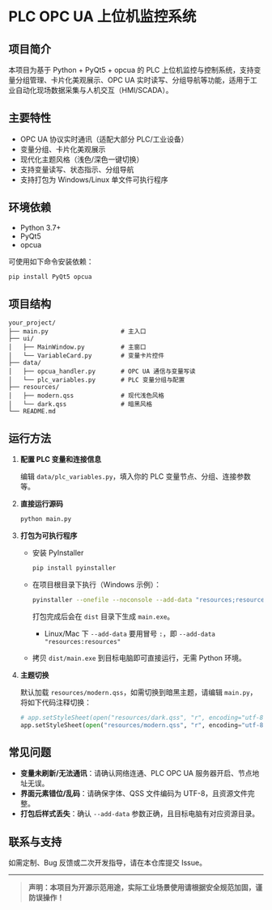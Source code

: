 # PLC OPC UA 上位机监控系统

## 项目简介

本项目为基于 Python + PyQt5 + opcua 的 PLC 上位机监控与控制系统，支持变量分组管理、卡片化美观展示、OPC UA 实时读写、分组导航等功能，适用于工业自动化现场数据采集与人机交互（HMI/SCADA）。

## 主要特性

- OPC UA 协议实时通讯（适配大部分 PLC/工业设备）
- 变量分组、卡片化美观展示
- 现代化主题风格（浅色/深色一键切换）
- 支持变量读写、状态指示、分组导航
- 支持打包为 Windows/Linux 单文件可执行程序

## 环境依赖

- Python 3.7+
- PyQt5
- opcua

可使用如下命令安装依赖：

```bash
pip install PyQt5 opcua
```

## 项目结构

```
your_project/
├── main.py                    # 主入口
├── ui/
│   ├── MainWindow.py          # 主窗口
│   └── VariableCard.py        # 变量卡片控件
├── data/
│   ├── opcua_handler.py       # OPC UA 通信与变量写读
│   └── plc_variables.py       # PLC 变量分组与配置
├── resources/
│   ├── modern.qss             # 现代浅色风格
│   └── dark.qss               # 暗黑风格
└── README.md
```

## 运行方法

1. **配置 PLC 变量和连接信息**

   编辑 `data/plc_variables.py`，填入你的 PLC 变量节点、分组、连接参数等。

2. **直接运行源码**

   ```bash
   python main.py
   ```

3. **打包为可执行程序**

   - 安装 PyInstaller

     ```bash
     pip install pyinstaller
     ```

   - 在项目根目录下执行（Windows 示例）：

     ```bash
     pyinstaller --onefile --noconsole --add-data "resources;resources" main.py
     ```

     打包完成后会在 `dist` 目录下生成 `main.exe`。

     - Linux/Mac 下 `--add-data` 要用冒号 `:`，即 `--add-data "resources:resources"`

   - 拷贝 `dist/main.exe` 到目标电脑即可直接运行，无需 Python 环境。

4. **主题切换**

   默认加载 `resources/modern.qss`，如需切换到暗黑主题，请编辑 `main.py`，将如下代码注释切换：

   ```python
   # app.setStyleSheet(open("resources/dark.qss", "r", encoding="utf-8").read())
   app.setStyleSheet(open("resources/modern.qss", "r", encoding="utf-8").read())
   ```

## 常见问题

- **变量未刷新/无法通讯**：请确认网络连通、PLC OPC UA 服务器开启、节点地址无误。
- **界面元素错位/乱码**：请确保字体、QSS 文件编码为 UTF-8，且资源文件完整。
- **打包后样式丢失**：确认 `--add-data` 参数正确，且目标电脑有对应资源目录。

## 联系与支持

如需定制、Bug 反馈或二次开发指导，请在本仓库提交 Issue。

---

> **声明：本项目为开源示范用途，实际工业场景使用请根据安全规范加固，谨防误操作！**
